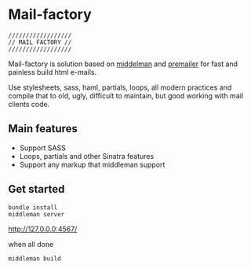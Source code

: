 Mail-factory
============

```
//////////////////
// MAIL FACTORY //
//////////////////
```

Mail-factory is solution based on [middelman](http://middlemanapp.com/ "middlemanapp.com") and [premailer](http://premailer.dialect.ca/ "premailer.dialect.ca") for fast and painless build html e-mails.

Use stylesheets, sass, haml, partials, loops, all modern practices and compile that to old, ugly, difficult to maintain, but good working with mail clients code.

## Main features

* Support SASS
* Loops, partials and other Sinatra features
* Support any markup that middleman support

## Get started

```
bundle install
middleman server
```
http://127.0.0.0:4567/

when all done

```
middleman build
```
